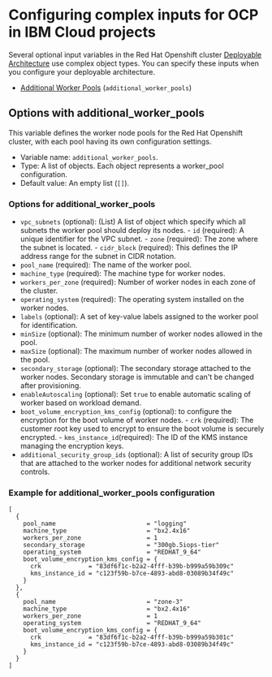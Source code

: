 # Configuring complex inputs for OCP in IBM Cloud projects

Several optional input variables in the Red Hat Openshift cluster [Deployable Architecture](https://cloud.ibm.com/catalog#deployable_architecture) use complex object types. You can specify these inputs when you configure your deployable architecture.
- [Additional Worker Pools](#options-with-additional-worker-pools) (`additional_worker_pools`)


## Options with additional_worker_pools <a name="options-with-additional-worker-pools"></a>

This variable defines the worker node pools for the Red Hat Openshift cluster, with each pool having its own configuration settings.

- Variable name: `additional_worker_pools`.
- Type: A list of objects. Each object represents a worker_pool configuration.
- Default value: An empty list (`[]`).

### Options for additional_worker_pools

- `vpc_subnets` (optional): (List) A list of object which specify which all subnets the worker pool should deploy its nodes.
      - `id` (required): A unique identifier for the VPC subnet.
      - `zone` (required): The zone where the subnet is located.
      - `cidr_block` (required): This defines the IP address range for the subnet in CIDR notation.
- `pool_name` (required): The name of the worker pool.
- `machine_type` (required): The machine type for worker nodes.
- `workers_per_zone` (required): Number of worker nodes in each zone of the cluster.
- `operating_system` (required): The operating system installed on the worker nodes.
- `labels` (optional): A set of key-value labels assigned to the worker pool for identification.
- `minSize` (optional): The minimum number of worker nodes allowed in the pool.
- `maxSize` (optional): The maximum number of worker nodes allowed in the pool.
- `secondary_storage` (optional): The secondary storage attached to the worker nodes. Secondary storage is immutable and can't be changed after provisioning.
- `enableAutoscaling` (optional): Set `true` to enable automatic scaling of worker based on workload demand.
- `boot_volume_encryption_kms_config` (optional): to configure the encryption for the boot volume of worker nodes.
      - `crk` (required): The customer root key used to encrypt to ensure the boot volume is securely encrypted.
      - `kms_instance_id`(required): The ID of the KMS instance managing the encryption keys.
- `additional_security_group_ids` (optional): A list of security group IDs that are attached to the worker nodes for additional network security controls.

### Example for additional_worker_pools configuration

```hcl
[
  {
    pool_name                         = "logging"
    machine_type                      = "bx2.4x16"
    workers_per_zone                  = 1
    secondary_storage                 = "300gb.5iops-tier"
    operating_system                  = "REDHAT_9_64"
    boot_volume_encryption_kms_config = {
      crk             = "83df6f1c-b2a2-4fff-b39b-b999a59b309c"
      kms_instance_id = "c123f59b-b7ce-4893-abd8-03089b34f49c"
    }
  },
  {
    pool_name                         = "zone-3"
    machine_type                      = "bx2.4x16"
    workers_per_zone                  = 1
    operating_system                  = "REDHAT_9_64"
    boot_volume_encryption_kms_config = {
      crk             = "83df6f1c-b2a2-4fff-b39b-b999a59b301c"
      kms_instance_id = "c123f59b-b7ce-4893-abd8-03089b34f49c"
    }
  }
]
```
